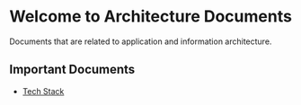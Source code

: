 # Welcome to Architecture Documents
Documents that are related to application and information architecture.

## Important Documents

- [Tech Stack](tec-stack.md)